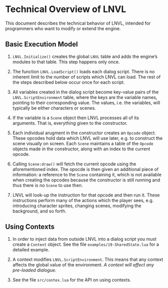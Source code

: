 Technical Overview of LNVL
==========================

This document describes the technical behavior of LNVL, intended for
programmers who want to modify or extend the engine.


Basic Execution Model
---------------------

1. `LNVL.Initialize()` creates the global `LNVL` table and adds the
   engine’s modules to that table.  This step happens only once.

2. The function `LNVL.LoadScript()` loads each dialog script.  There
   is no inherent limit to the number of scripts which LNVL can load.
   The rest of the steps described below occur once for each script.

3. All variables created in the dialog script become key-value pairs
   of the `LNVL.ScriptEnvironment` table, where the keys are the
   variable names, pointing to their corresponding value.  The values,
   i.e. the variables, will typically be either characters or scenes.

4. If the variable is a `Scene` object then LNVL processes all of its
   arguments.  That is, everything given to the constructor.

5. Each individual arugment in the constructor creates an `Opcode`
   object.  These opcodes hold data which LNVL will use later, e.g. to
   construct the scene visually on screen.  Each `Scene` maintains a
   table of the `Opcode` objects made in the constructor, along with
   an index to the current opcode.

6. Calling `Scene:draw()` will fetch the current opcode using the
   aforementioned index.  The opocde is then given an additional piece
   of information: a reference to the `Scene` containing it, which is
   not available when creating the opcodes because the constructor is
   still running and thus there is no `Scene` to use then.

7. LNVL will look-up the instruction for that opcode and then run it.
   These instructions perform many of the actions which the player
   sees, e.g. introducing character sprites, changing scenes,
   modifying the background, and so forth.


Using Contexts
--------------

1. In order to inject data from outside LNVL into a dialog script you
   must create a `Context` object.  See the file
   `examples/19-SharedState.lua` for a detailed example.

2. A context modifies `LNVL.ScriptEnvironment`.  This means that any
   context affects the global value of the environment.  *A context
   will affect any pre-loaded dialogue.*

3. See the file `src/contex.lua` for the API on using contexts.
